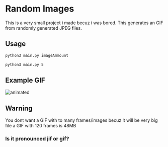 # Random Images
This is a very small project i made becuz i was bored.
This generates an GIF from randomly generated JPEG files.
## Usage
```bash
python3 main.py imageAmmount
```
```bash
python3 main.py 5
```
## Example GIF
![animated](https://github.com/KevinAlavik/RandomGIF/assets/95900603/fa663993-bab4-43d6-8e1b-ff27b0bfa420)
## Warning
You dont want a GIF with to many frames/images becuz it will be very big file a GIF with 120 frames is 48MB
### Is it pronounced jif or gif?
